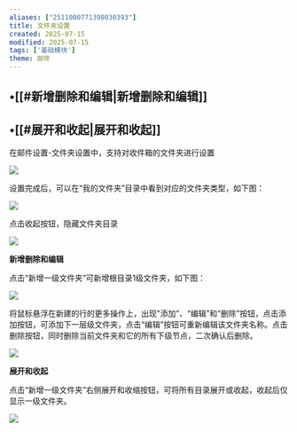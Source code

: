 ```yaml
---
aliases: ["2511000771398030393"]
title: 文件夹设置
created: 2025-07-15
modified: 2025-07-15
tags: ['基础模块']
theme: 邮件
---
```


## •[[#新增删除和编辑|新增删除和编辑]]

## •[[#展开和收起|展开和收起]]

在邮件设置-文件夹设置中，支持对收件箱的文件夹进行设置

![](https://myhelpdoc.oss-cn-heyuan.aliyuncs.com/mdimages/53f4d96856ab53093af00285331700c6.jpg)

设置完成后，可以在“我的文件夹”目录中看到对应的文件夹类型，如下图：

![](https://myhelpdoc.oss-cn-heyuan.aliyuncs.com/mdimages/5483b772da7dfdf3b193811c286f8d6e.jpg)

点击收起按钮，隐藏文件夹目录

![](https://myhelpdoc.oss-cn-heyuan.aliyuncs.com/mdimages/283276e469f89f01dc353671d2bbda0d.jpg)

**新增删除和编辑**

点击“新增一级文件夹”可新增根目录1级文件夹，如下图：

![](https://myhelpdoc.oss-cn-heyuan.aliyuncs.com/mdimages/fdfa088fdcb3d359d59ff44cedfdfe84.jpg)

将鼠标悬浮在新建的行的更多操作上，出现"添加"、“编辑”和“删除”按钮，点击添加按钮，可添加下一层级文件夹，点击“编辑”按钮可重新编辑该文件夹名称。点击删除按钮，同时删除当前文件夹和它的所有下级节点，二次确认后删除。

![](https://myhelpdoc.oss-cn-heyuan.aliyuncs.com/mdimages/0c5e379150a0922caa442a96a14f5368.jpg)

**展开和收起**

点击“新增一级文件夹”右侧展开和收缩按钮，可将所有目录展开或收起，收起后仅显示一级文件夹。

![](https://myhelpdoc.oss-cn-heyuan.aliyuncs.com/mdimages/28f4b89c69131ee97134a8e09395e366.jpg)

